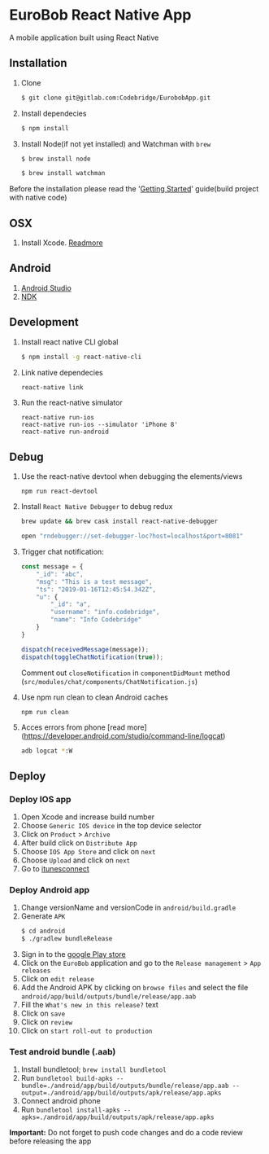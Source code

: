 # EuroBob React Native App

A mobile application built using React Native

## Installation
1. Clone
    ``` bash
    $ git clone git@gitlab.com:Codebridge/EurobobApp.git
    ```
1. Install dependecies
    ``` bash
    $ npm install
    ```
1. Install Node(if not yet installed) and Watchman with `brew`
    ``` bash
    $ brew install node
    ```
    ``` bash
    $ brew install watchman
    ```

 Before the installation please read the '[Getting Started](https://facebook.github.io/react-native/docs/getting-started.html)' guide(build project with native code)
 
## OSX

1. Install Xcode. [Readmore](https://facebook.github.io/react-native/docs/getting-started)

## Android

1. [Android Studio](https://developer.android.com/studio/)
1. [NDK](https://developer.android.com/ndk/guides/)


## Development
1. Install react native CLI global
    ``` bash
    $ npm install -g react-native-cli
    ```
1. Link native dependecies
    ``` bash
    react-native link
    ```
1. Run the react-native simulator
    ```    
    react-native run-ios
    react-native run-ios --simulator 'iPhone 8'
    react-native run-android
    ```

## Debug

1. Use the react-native devtool when debugging the elements/views
    ```
    npm run react-devtool
    ```
1. Install `React Native Debugger` to debug redux
    ``` bash
    brew update && brew cask install react-native-debugger
    ```
    ``` bash
    open "rndebugger://set-debugger-loc?host=localhost&port=8081"    
    ```
1. Trigger chat notification:
    ``` javascript
    const message = {
        "_id": "abc",
        "msg": "This is a test message",
        "ts": "2019-01-16T12:45:54.342Z",
        "u": {
            "_id": "a",
            "username": "info.codebridge",
            "name": "Info Codebridge"
        }
    }

    dispatch(receivedMessage(message));
    dispatch(toggleChatNotification(true));
    ```
    Comment out `closeNotification` in `componentDidMount` method (`src/modules/chat/components/ChatNotification.js`)

1. Use npm run clean to clean Android caches
    ```
    npm run clean
    ```
1. Acces errors from phone [read more] (https://developer.android.com/studio/command-line/logcat)
    ```bash
    adb logcat *:W
    ```


## Deploy

### Deploy IOS app
1. Open Xcode and increase build number
1. Choose `Generic IOS device` in the top device selector
1. Click on `Product` > `Archive`
1. After build click on `Distribute App`
1. Choose `IOS App Store` and click on `next`
1. Choose `Upload` and click on `next`
1. Go to [itunesconnect](`https://itunesconnect.apple.com`)

### Deploy Android app
1. Change versionName and versionCode in `android/build.gradle`
1. Generate `APK`
    ```bash
    $ cd android
    $ ./gradlew bundleRelease
    ```
1. Sign in to the [google Play store](https://play.google.com/apps/publish/signup/)
1. Click on the `EuroBob` application and go to the `Release management` > `App releases`
1. Click on `edit release`
1. Add the Android APK by clicking on `browse files` and select the file `android/app/build/outputs/bundle/release/app.aab`
1. Fill the `What's new in this release?` text
1. Click on `save`
1. Click on `review`
1. Click on `start roll-out to production`

### Test android bundle (.aab)
1. Install bundletool; `brew install bundletool`
1. Run `bundletool build-apks --bundle=./android/app/build/outputs/bundle/release/app.aab --output=./android/app/build/outputs/apk/release/app.apks`
1. Connect android phone
1. Run `bundletool install-apks --apks=./android/app/build/outputs/apk/release/app.apks`

**Important:** Do not forget to push code changes and do a code review before releasing the app
